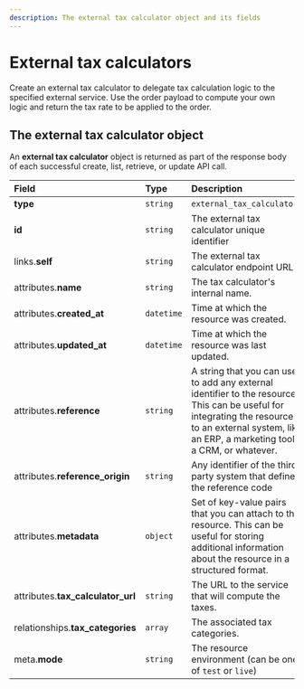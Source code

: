 ```yaml
---
description: The external tax calculator object and its fields
---
```


# External tax calculators

Create an external tax calculator to delegate tax calculation logic to the specified external service. Use the order payload to compute your own logic and return the tax rate to be applied to the order.

## The external tax calculator object

An **external tax calculator** object is returned as part of the response body of each successful create, list, retrieve, or update API call.

| Field | Type | Description |
| :--- | :--- | :--- |
| **type** | `string` | `external_tax_calculators` |
| **id** | `string` | The external tax calculator unique identifier |
| links.**self** | `string` | The external tax calculator endpoint URL |
| attributes.**name** | `string` | The tax calculator's internal name. |
| attributes.**created\_at** | `datetime` | Time at which the resource was created. |
| attributes.**updated\_at** | `datetime` | Time at which the resource was last updated. |
| attributes.**reference** | `string` | A string that you can use to add any external identifier to the resource. This can be useful for integrating the resource to an external system, like an ERP, a marketing tool, a CRM, or whatever. |
| attributes.**reference\_origin** | `string` | Any identifier of the third party system that defines the reference code |
| attributes.**metadata** | `object` | Set of key-value pairs that you can attach to the resource. This can be useful for storing additional information about the resource in a structured format. |
| attributes.**tax\_calculator\_url** | `string` | The URL to the service that will compute the taxes. |
| relationships.**tax\_categories** | `array` | The associated tax categories. |
| meta.**mode** | `string` | The resource environment \(can be one of `test` or `live`\) |

